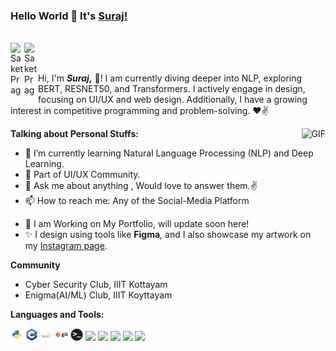 ### Hello World 👋 It's [Suraj!](https://sakigo9.github.io/MyPortfolio/)

<br/>


<!--<a href="https://twitter.com/sakigo_09">-->
<!--<img align="left" alt="Saket Prag | Twitter" width="22px" src="https://cdn.jsdelivr.net/npm/simple-icons@v3/icons/twitter.svg" />-->
</a>
<a href="https://www.linkedin.com/in/SurajHarlekar/">
<img align="left" alt="Saket Prag" width="22px" src="https://cdn.jsdelivr.net/npm/simple-icons@v3/icons/linkedin.svg" />
</a>
<!--<a href="https://medium.com/@saketprag322">-->
<!--<img align="left" alt="Saket Prag" width="22px" src="https://cdn.jsdelivr.net/npm/simple-icons@v3/icons/medium.svg" />-->
</a>
<a href="https://www.instagram.com/suraj.py/">
<img align="left" alt="Saket Prag" width="22px" src="https://cdn.jsdelivr.net/npm/simple-icons@v3/icons/instagram.svg" />
</a>
<!--<a href="https://www.youtube.com/watch?v=eXlaZbQ0TiY&t=3s">-->
<!--<img align="left" alt="Saket Prag | Twitter" width="22px" src="https://cdn.jsdelivr.net/npm/simple-icons@v3/icons/youtube.svg" />-->
</a>
<br />

<br />

Hi, I'm <b>*Suraj*,</b> 🙌! I am currently diving deeper into NLP, exploring BERT, RESNET50, and Transformers. I actively engage in design, focusing on UI/UX and web design. Additionally, I have a growing interest in competitive programming and problem-solving. ❤✌


<img align="right" alt="GIF" src="https://media.giphy.com/media/qgQUggAC3Pfv687qPC/giphy.gif" />


**Talking about Personal Stuffs:**

<!--- 🔭 I’m currently Intern at CodeCrunch.-->
- 🌱 I’m currently learning Natural Language Processing (NLP) and Deep Learning.
- 👯 Part of UI/UX Community.
- 💬 Ask me about anything , Would love to answer them.✌
- 📫 How to reach me: Any of the Social-Media Platform 
<!--- ⚡ Check out my recent [Blogs](https://medium.com/@saketprag322)-->
- 📝 I am Working on My Portfolio, will update soon here!
- ✨ I design using tools like **Figma**, and I also showcase my artwork on my [Instagram page](https://www.instagram.com/vortexinkstudios).



**Community**
- Cyber Security Club, IIIT Kottayam
- Enigma(AI/ML) Club, IIIT Koyttayam

**Languages and Tools:**


<code><img height="20" src="https://raw.githubusercontent.com/github/explore/80688e429a7d4ef2fca1e82350fe8e3517d3494d/topics/python/python.png"></code>
<code><img height="20" src="https://raw.githubusercontent.com/github/explore/80688e429a7d4ef2fca1e82350fe8e3517d3494d/topics/cpp/cpp.png"></code>
<code><img height="20" src="https://raw.githubusercontent.com/github/explore/80688e429a7d4ef2fca1e82350fe8e3517d3494d/topics/mysql/mysql.png"></code>
<code><img height="20" src="https://raw.githubusercontent.com/github/explore/80688e429a7d4ef2fca1e82350fe8e3517d3494d/topics/git/git.png"></code>
<code><img height="20" src="https://raw.githubusercontent.com/github/explore/80688e429a7d4ef2fca1e82350fe8e3517d3494d/topics/terminal/terminal.png"></code>
<code><img height="20" src="https://raw.githubusercontent.com/scikit-learn/scikit-learn/main/doc/logos/scikit-learn-logo.png"></code>
<code><img height="20" src="https://seaborn.pydata.org/_images/logo-wide-lightbg.svg"></code>
<code><img height="20" src="https://raw.githubusercontent.com/pytorch/pytorch/master/docs/source/_static/img/pytorch-logo-dark.png"></code>
<code><img height="20" src="https://huggingface.co/front/assets/huggingface_logo-noborder.svg"></code>
<code><img height="20" src="https://langchain.com/favicon.ico"></code>

